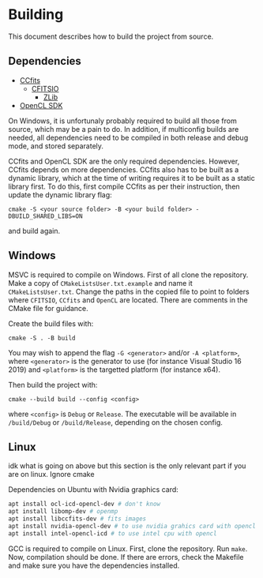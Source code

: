# Building
This document describes how to build the project from source.

## Dependencies
- [CCfits](https://heasarc.gsfc.nasa.gov/fitsio/CCfits/)
    - [CFITSIO](https://heasarc.gsfc.nasa.gov/fitsio/)
        - [ZLib](https://www.zlib.net/)
- [OpenCL SDK](https://github.com/KhronosGroup/OpenCL-SDK)

On Windows, it is unfortunaly probably required to build all those from source, which may be a pain to do. In addition, if multiconfig builds are needed, all dependencies need to be compiled in both release and debug mode, and stored separately.

CCfits and OpenCL SDK are the only required dependencies. However, CCfits depends on more dependencies. CCfits also has to be built as a dynamic library, which at the time of writing requires it to be built as a static library first.
To do this, first compile CCfits as per their instruction, then update the dynamic library flag:

```
cmake -S <your source folder> -B <your build folder> -DBUILD_SHARED_LIBS=ON
```

and build again.

## Windows
MSVC is required to compile on Windows. First of all clone the repository. Make a copy of `CMakeListsUser.txt.example` and name it `CMakeListsUser.txt`. Change the paths in the copied file to point to folders where `CFITSIO`, `CCfits` and `OpenCL` are located. There are comments in the CMake file for guidance.

Create the build files with:

```
cmake -S . -B build
```

You may wish to append the flag `-G <generator>` and/or `-A <platform>`, where `<generator>` is the generator to use (for instance Visual Studio 16 2019) and `<platform>` is the targetted platform (for instance x64).

Then build the project with:

```
cmake --build build --config <config>
```

where `<config>` is `Debug` or `Release`. The executable will be available in `/build/Debug` or `/build/Release`, depending on the chosen config.

## Linux
idk what is going on above but this section is the only relevant part if you are on linux. Ignore cmake

Dependencies on Ubuntu with Nvidia graphics card:
```bash
apt install ocl-icd-opencl-dev # don't know
apt install libomp-dev # openmp
apt install libccfits-dev # fits images
apt install nvidia-opencl-dev # to use nvidia grahics card with opencl
apt install intel-opencl-icd # to use intel cpu with opencl
```

GCC is required to compile on Linux. First, clone the repository. Run `make`. Now, compilation should be done. If there are errors, check the Makefile and make sure you have the dependencies installed.
